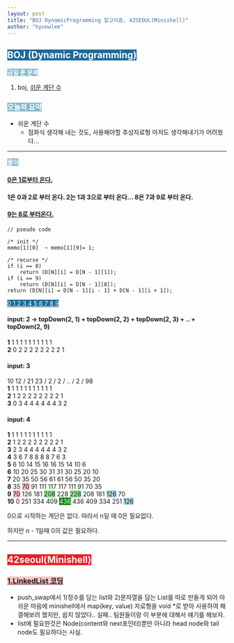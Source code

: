 ```yaml
---
layout: post
title: "BOJ DynamicProgramming 알고리즘, 42SEOUL(Minishell)"
author: "hyunwlee"
---
```


## <span style="background-color:#1D6A96; color:white">BOJ (Dynamic Programming)</span>

<span style="background-color:#85B8CB; color:white"><strong>금일 푼 문제</strong></span>

1. boj, [쉬운 계단 수](https://www.acmicpc.net/problem/10844)

### <span style="background-color:#85B8CB; color:white"><strong>오늘의 요약</strong></span>

- 쉬운 계단 수
  - 점화식 생각해 내는 것도, 사용해야할 추상자료형 마저도 생각해내기가 어려웠다...

---

<span style="background-color:#85B8CB; color:white"><strong>풀이</strong></span>

#### <u>0은 1로부터 온다.</u> 

#### 1은 0과 2로 부터 온다. 2는 1과 3으로 부터 온다... 8은 7과 9로 부터 온다. 

#### <u>9는 8로 부터온다.</u>

```
// pseudo code

/* init */
memo[1][0]  ~ memo[1][9]= 1;

/* recurse */
if (i == 0)
	return (D[N][i] = D[N - 1][1]);
if (i == 9)
	return (D[N][i] = D[N - 1][8]);
return (D[N][i] = D[N - 1][i - 1] + D[N - 1][i + 1]);
```



   <span style="background-color:#1D6A96;color:white"><u>0 1 2 3 4 5 6 7 8 9</u></span>

#### input: 2 -> topDown(2, 1) + topDown(2, 2) + topDown(2, 3) + .. + topDown(2, 9)

**1** 1 1 1 1 1 1 1 1 1 1  
**2** 0 2 2 2 2 2 2 2 2 1



#### input: 3  

10 12 / 21 23 / 2 / 2 / .. / 2 / 98  
**1** 1 1 1 1 1 1 1 1 1 1   
**2** 1 2 2 2 2 2 2 2 2 1   
**3** 0 3 4 4 4 4 4 4 3 2  



#### input: 4  

**1** 1 1 1 1 1 1 1 1 1 1   
**2** 1 2 2 2 2 2 2 2 2 1   
**3** 2 3 4 4 4 4 4 4 3 2   
**4** 3 6 7 8 8 8 8 7 6 3   
**5** 6 10 14 15 16 16 15 14 10 6   
**6** 10 20 25 30 31 31 30 25 20 10   
**7** 20 35 50 56 61 61 56 50 35 20   
**8** 35 <span style="background-color:lightpink">70</span> 91 111 117 117 111 91 70 35   
**9** <span style="background-color:lightpink">70</span> 126 181 <span style="background-color:lightgreen">208</span> 228 <span style="background-color:lightgreen">228</span> 208 181 <span style="background-color:lightblue">126</span> 70  
**10** 0 251 334 409 <span style="background-color:green;color:white">436</span> 436 409 334 251 <span style="background-color:lightblue">126</span>  



0으로 시작하는 계단은 없다. 따라서 n일 때 0은 필요없다.  

하지만 n - 1일때 0의 값은 필요하다.   

<script src="https://gist.github.com/hyunwlee-dev/9b6afcf8e8668eaf5946b838bdd9d0a0.js"></script>

---

## <span style="background-color:#E81E25; color:white">42seoul(Minishell)</span>

### <span style="background-color:#FFC2C3"><strong><u>1.LinkedList 코딩</u></strong></span>

- push_swap에서 1\)정수를 담는 list와 2\)문자열을 담는 List를 따로 만들게 되어 아쉬운 마음에 minishell에서 map(key, value) 자료형을 void *로 받아 사용하여 해결해보려 했지만, 쉽지 않았다.. 실패.. 팀원들이랑 이 부분에 대해서 얘기를 해보자.
- list에 필요한것은 Node(content와 next포인터)뿐만 아니라 head node와 tail node도 필요하다는 사실.
